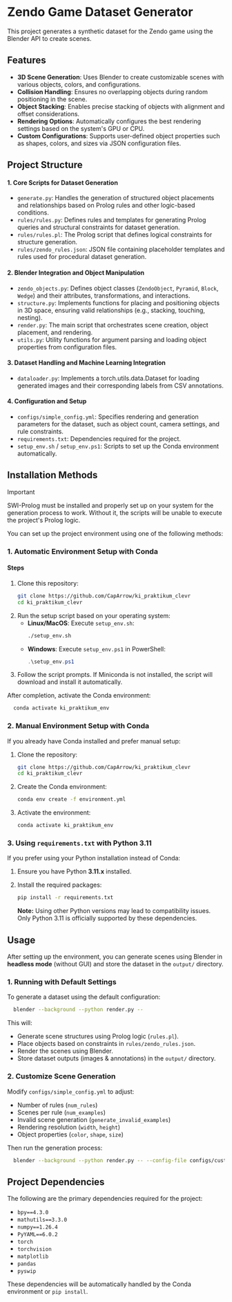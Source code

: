 # Zendo Game Dataset Generator

This project generates a synthetic dataset for the Zendo game using the Blender API to create scenes. 

## Features

- **3D Scene Generation**: Uses Blender to create customizable scenes with various objects, colors, and configurations.
- **Collision Handling**: Ensures no overlapping objects during random positioning in the scene.
- **Object Stacking**: Enables precise stacking of objects with alignment and offset considerations.
- **Rendering Options**: Automatically configures the best rendering settings based on the system's GPU or CPU.
- **Custom Configurations**: Supports user-defined object properties such as shapes, colors, and sizes via JSON configuration files.

## Project Structure

#### 1. Core Scripts for Dataset Generation

- `generate.py`: Handles the generation of structured object placements and relationships based on Prolog rules and other logic-based conditions.
- `rules/rules.py`: Defines rules and templates for generating Prolog queries and structural constraints for dataset generation.
- `rules/rules.pl`: The Prolog script that defines logical constraints for structure generation.
- `rules/zendo_rules.json`: JSON file containing placeholder templates and rules used for procedural dataset generation.

#### 2. Blender Integration and Object Manipulation

- `zendo_objects.py`: Defines object classes (`ZendoObject`, `Pyramid`, `Block`, `Wedge`) and their attributes, transformations, and interactions.
- `structure.py`: Implements functions for placing and positioning objects in 3D space, ensuring valid relationships (e.g., stacking, touching, nesting).
- `render.py`: The main script that orchestrates scene creation, object placement, and rendering.
- `utils.py`: Utility functions for argument parsing and loading object properties from configuration files.

#### 3. Dataset Handling and Machine Learning Integration

- `dataloader.py`: Implements a torch.utils.data.Dataset for loading generated images and their corresponding labels from CSV annotations.

#### 4. Configuration and Setup

- `configs/simple_config.yml`: Specifies rendering and generation parameters for the dataset, such as object count, camera settings, and rule constraints.
- `requirements.txt`: Dependencies required for the project.
- `setup_env.sh` / `setup_env.ps1`: Scripts to set up the Conda environment automatically.

## Installation Methods

> [!IMPORTANT]  
> SWI-Prolog must be installed and properly set up on your system for the generation process to work. Without it, the scripts will be unable to execute the project's Prolog logic.

You can set up the project environment using one of the following methods:

### 1. Automatic Environment Setup with Conda

#### Steps
1. Clone this repository:
   ```bash
   git clone https://github.com/CapArrow/ki_praktikum_clevr
   cd ki_praktikum_clevr
   ```
2. Run the setup script based on your operating system:
   - **Linux/MacOS**: Execute `setup_env.sh`:
     ```bash
     ./setup_env.sh
     ```
   - **Windows**: Execute `setup_env.ps1` in PowerShell:
     ```powershell
     .\setup_env.ps1
     ```
3. Follow the script prompts. If Miniconda is not installed, the script will download and install it automatically.

After completion, activate the Conda environment:
```bash
  conda activate ki_praktikum_env
```

### 2. Manual Environment Setup with Conda

If you already have Conda installed and prefer manual setup:
1. Clone the repository:
   ```bash
   git clone https://github.com/CapArrow/ki_praktikum_clevr
   cd ki_praktikum_clevr
   ```
2. Create the Conda environment:
   ```bash
   conda env create -f environment.yml
   ```
3. Activate the environment:
   ```bash
   conda activate ki_praktikum_env
   ```

### 3. Using `requirements.txt` with Python 3.11

If you prefer using your Python installation instead of Conda:
1. Ensure you have Python **3.11.x** installed.
2. Install the required packages:
   ```bash
   pip install -r requirements.txt
   ```

   **Note:** Using other Python versions may lead to compatibility issues. Only Python 3.11 is officially supported by these dependencies.

## Usage

After setting up the environment, you can generate scenes using Blender in **headless mode** (without GUI) and store the dataset in the `output/` directory.

### 1. Running with Default Settings

To generate a dataset using the default configuration:
```bash
  blender --background --python render.py --
```
This will:
- Generate scene structures using Prolog logic (`rules.pl`).
- Place objects based on constraints in `rules/zendo_rules.json`.
- Render the scenes using Blender.
- Store dataset outputs (images & annotations) in the `output/` directory.

### 2. Customize Scene Generation

Modify `configs/simple_config.yml` to adjust:
- Number of rules (`num_rules`)
- Scenes per rule (`num_examples`)
- Invalid scene generation (`generate_invalid_examples`)
- Rendering resolution (`width`, `height`)
- Object properties (`color`, `shape`, `size`)

Then run the generation process:
```bash
  blender --background --python render.py -- --config-file configs/custom_config.yml
```

## Project Dependencies

The following are the primary dependencies required for the project:
- `bpy==4.3.0`
- `mathutils==3.3.0`
- `numpy==1.26.4`
- `PyYAML==6.0.2`
- `torch`
- `torchvision`
- `matplotlib`
- `pandas`
- `pyswip`

These dependencies will be automatically handled by the Conda environment or `pip install`.
